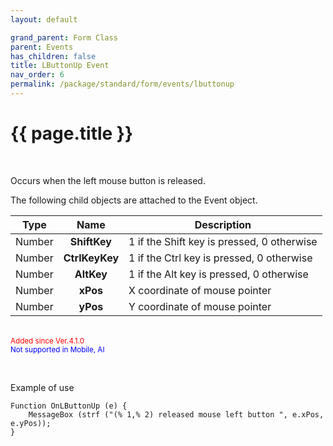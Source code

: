 ```yaml
---
layout: default

grand_parent: Form Class
parent: Events
has_children: false
title: LButtonUp Event
nav_order: 6
permalink: /package/standard/form/events/lbuttonup
---
```

# {{ page.title }}

<br>

Occurs when the left mouse button is released.

 

The following child objects are attached to the Event object.


| Type   | Name       | Description                                |
|:--------:|:--------------:|--------------------------------------------|
| Number |  **ShiftKey**  | 1 if the Shift key is pressed, 0 otherwise |
| Number | **CtrlKeyKey** | 1 if the Ctrl key is pressed, 0 otherwise  |
| Number |   **AltKey**   | 1 if the Alt key is pressed, 0 otherwise   |
| Number |    **xPos**    | X coordinate of mouse pointer              |
| Number |    **yPos**    | Y coordinate of mouse pointer              |



<br><small><span style="color:red">Added since Ver.4.1.0</span></small>
<br><small><span style="color:blue">Not supported in Mobile, AI</span></small>

<br>

Example of use

```
Function OnLButtonUp (e) {
    MessageBox (strf ("(% 1,% 2) released mouse left button ", e.xPos, e.yPos));
}
```

